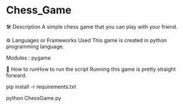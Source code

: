 # Chess_Game

🛠️ Description
   A simple chess game that you can play with your friend.

⚙️ Languages or Frameworks Used
  This game is created in python programming language.

  Modules : pygame

🌟 How to runHow to run the script
  Running this game is pretty straight forward.

  pip install -r requirements.txt

  python ChessGame.py

